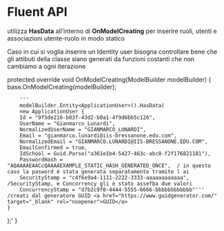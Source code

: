  # Fluent API 
 utilizza **HasData** all’interno di **OnModelCreating** per inserire ruoli, utenti e associazioni utente-ruolo in modo statico

  Caso in cui si voglia inserire un Identity user bisogna controllare bene che gli attibuti della classe siano generati da funzioni costanti che non cambiamo a ogni iterazione
  

protected override void OnModelCreating(ModelBuilder modelBuilder)
{
    base.OnModelCreating(modelBuilder);
       
        '''
        modelBuilder.Entity<ApplicationUser>().HasData(
        new ApplicationUser {
        Id = "9f5de216-b03f-43d2-b0a1-4f9d6bb5c126",
        UserName = "Gianmarco_Lunardi",
        NormalizedUserName = "GIANMARCO_LUNARDI",
        Email = "gianmarco.lunardi@iis-bressanone.edu.com",
        NormalizedEmail = "GIANMARCO.LUNARDI@IIS-BRESSANONE.EDU.COM",
        EmailConfirmed = true,
        IdSchool = Guid.Parse("a361e1b4-5427-463c-abc8-f2f176821181"),
        PasswordHash = "AQAAAAEAACcQAAAAEXAMPLE_STATIC_HASH_GENERATED_ONCE",  / in questo caso la pasword è stata generata separatamente tramite l ai
        SecurityStamp = "c4f6e9a4-1111-2222-3333-aaaaaaaaaaaa",               /SecurityStamp, e Concorrency gli è stato assefba due valori                                    
        ConcurrencyStamp = "d7b2c9f0-4444-5555-6666-bbbbbbbbbbbb"'''          /creati dal generatore GUID <a href="https://www.guidgenerator.com/" target="_blank" rel="noopener">GUID</a>
    }
);'
}
